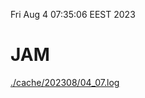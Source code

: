 Fri Aug  4 07:35:06 EEST 2023
# JAM
<a href='./cache/202308/04_07.log'>./cache/202308/04_07.log</a>
